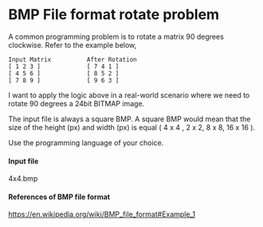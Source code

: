# BMP File format rotate problem

A common programming problem is to rotate a matrix 90 degrees clockwise. Refer to the example below, 

```
Input Matrix          After Rotation
[ 1 2 3 ]             [ 7 4 1 ]
[ 4 5 6 ]             [ 8 5 2 ]
[ 7 8 9 ]             [ 9 6 3 ]
```

I want to apply the logic above in a real-world scenario where we need to rotate 90 degrees a 24bit BITMAP image. 

The input file is always a square BMP. A square BMP would mean that the size of the height (px) and width (px) is equal ( 4 x 4 , 2 x 2, 8 x 8, 16 x 16 ).

Use the programming language of your choice. 


#### Input file
4x4.bmp

#### References of BMP file format
https://en.wikipedia.org/wiki/BMP_file_format#Example_1
